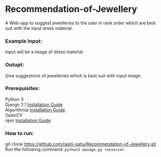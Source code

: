 # Recommendation-of-Jewellery
A Web-app to suggest jewelleries to the user in rank order which are best suit with the input dress material.
### Example Input:
Input will be a image of dress material.
### Outupt:
Give suggestions of jewelleries which is best suit with input image.
### Prerequisites:
Python 3  
Django 2.1 [Installation Guide](https://docs.djangoproject.com/en/2.1/topics/install/#installing-official-release)  
Algorithmia [Installation Guide](https://github.com/algorithmiaio/algorithmia-python)   
OpenCV  
npm [Installation Guide](https://websiteforstudents.com/install-the-latest-node-js-and-nmp-packages-on-ubuntu-16-04-18-04-lts/)  

### How to run:  
git clone https://github.com/rashi-sahu/Recommendation-of-Jewellery.git   
Run the following command: `python3 manage.py runserver`



